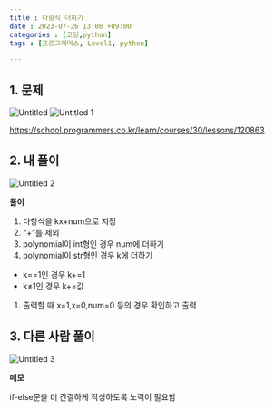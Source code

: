 ```yaml
---
title : 다항식 더하기 
date : 2023-07-26 13:00 +09:00
categories : [코딩,python]
tags : [프로그래머스, Level1, python]

---
```


## 1. 문제

![Untitled](https://github.com/mini0-0/mini0-0.github.io/assets/63296983/723b81a7-9be2-4d18-98bd-f60036d4a9f0)
![Untitled 1](https://github.com/mini0-0/mini0-0.github.io/assets/63296983/8405eeb5-ac0a-4ade-a99b-0751784cc1b8)

<https://school.programmers.co.kr/learn/courses/30/lessons/120863>

## 2. 내 풀이

![Untitled 2](https://github.com/mini0-0/mini0-0.github.io/assets/63296983/1a57f983-0f76-4ad6-824c-7df0c3b28399)

**풀이**

1. 다항식을 kx+num으로 지정
2. “+”를 제외
3. polynomial이 int형인 경우 num에 더하기
4. polynomial이 str형인 경우 k에 더하기
- k==1인 경우 k+=1
- k≠1인 경우 k+=값
1. 출력할 때 x=1,x=0,num=0 등의 경우 확인하고 출력

## 3. 다른 사람 풀이

![Untitled 3](https://github.com/mini0-0/mini0-0.github.io/assets/63296983/b27a0da9-9201-422f-a135-599d64f20abf)

**메모**

if-else문을 더 간결하게 작성하도록 노력이 필요함

